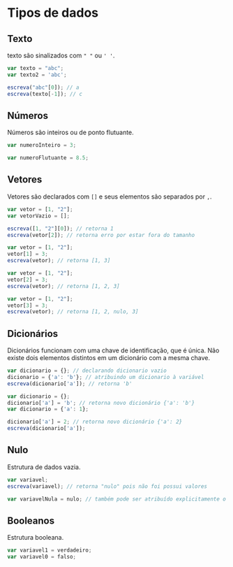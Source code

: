 # Tipos de dados
## Texto

texto são sinalizados com `" "` ou `' '`.

```js
var texto = "abc";
var texto2 = 'abc';

escreva("abc"[0]); // a
escreva(texto[-1]); // c
```

## Números

Números são inteiros ou de ponto flutuante.

```js
var numeroInteiro = 3;

var numeroFlutuante = 8.5;
```

## Vetores

Vetores são declarados com `[]` e seus elementos são separados por `,`.

```js
var vetor = [1, "2"];
var vetorVazio = [];

escreva([1, "2"][0]); // retorna 1
escreva(vetor[2]); // retorna erro por estar fora do tamanho

var vetor = [1, "2"];
vetor[1] = 3; 
escreva(vetor); // retorna [1, 3]

var vetor = [1, "2"];
vetor[2] = 3; 
escreva(vetor); // retorna [1, 2, 3]

var vetor = [1, "2"];
vetor[3] = 3; 
escreva(vetor); // retorna [1, 2, nulo, 3]
```

## Dicionários

Dicionários funcionam com uma chave de identificação, que é única. Não existe dois elementos distintos em um dicionário com a mesma chave.

```js
var dicionario = {}; // declarando dicionario vazio
dicionario = {'a': 'b'}; // atribuindo um dicionario à variável
escreva(dicionario['a']); // retorna 'b'

var dicionario = {};
dicionario['a'] = 'b'; // retorna novo dicionário {'a': 'b'}
var dicionario = {'a': 1};

dicionario['a'] = 2; // retorna novo dicionário {'a': 2}
escreva(dicionario['a']); 
```

## Nulo

Estrutura de dados vazia.

```js
var variavel;
escreva(variavel); // retorna "nulo" pois não foi possui valores

var variavelNula = nulo; // também pode ser atribuído explicitamente o valor "nulo"
```

## Booleanos

Estrutura booleana.

```js
var variavel1 = verdadeiro;
var variavel0 = falso;
```
